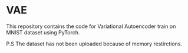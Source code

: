# VAE

This repository contains the code for Variational Autoencoder train on MNIST dataset using PyTorch.

P.S The dataset has not been uploaded because of memory restirctions.

